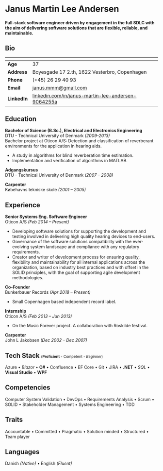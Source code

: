 
Janus Martin Lee Andersen
======

#### Full-stack software engineer driven by engagement in the full SDLC with the aim of delivering software solutions that are flexible, reliable, and maintainable. 

Bio
-

|   <!-- -->   |   <!-- -->   |
|--------------|--------------|
| **Age**      | 37 
| **Address**  | Boyesgade 17 2.th, 1622 Vesterbro, Copenhagen 
| **Phone**    | (+45) 26 29 40 93 
| **Email**    | janus.mmm@gmail.com 
| **LinkedIn** | [linkedin.com/in/janus-martin-lee-andersen-9064255a](https://www.linkedin.com/in/janus-martin-lee-andersen-9064255a) 

Education
-
**Bachelor of Science (B.Sc.), Electrical and Electronics Engineering**  
DTU - Technical University of Denmark *(2009-2013)*  
Bachelor project at Oticon A/S:
Detection and classification of reverberant environments for the application in hearing aids.

- A study in algorithms for blind reverberation time estimation.
- Implementation and verification of algorithms in MATLAB.

**Adgangskursus**  
DTU - Technical University of Denmark *(2007 – 2008)*

**Carpenter**  
Købehavns tekniske skole *(2001 – 2005)*

Experience
-
**Senior Systems Eng. Software Engineer**  
Oticon A/S *(Feb 2014 – Present)*  

- Developing software solutions for supporting the development and testing involved in delivering high quality hearing devices to end-users.
- Governance of the software solutions compatibility with the ever-evolving system landscape and compliance with any regulatory requirements.
- Creator and writer of development process for ensuring quality, flexibility and maintainability for all internal applications across the organization, based on industry best practices and with offset in the SOLID principles, with the goal of supporting agile development methodologies.

**Co-Founder**  
Bunkerbauer Records *(Apr 2018 – Present)*

- Small Copenhagen based independent record label.

**Internship**  
Oticon A/S *(Feb 2013 – Jun 2013)*

- On the Music Forever project. A collaboration with Roskilde festival.

**Carpenter**  
John L Jakobsen *(Dec 2002 – Dec 2007)*

Tech Stack <span style="font-size:12px; font-weight:normal; ">(**Proficient** - Competent - *Beginner*)</span>
-
Azure &bull;
*Blazor* &bull;
**C#** &bull;
Confluence &bull;
EF Core &bull;
Git &bull; 
JIRA &bull; 
**.NET** &bull;
*SQL* &bull; 
**Visual Studio** &bull;
**WPF**



Competencies
-
Computer System Validation &bull;
DevOps &bull;
Requirements Analysis &bull;
Scrum &bull;
SOLID &bull;
Stakeholder Management &bull;
Systems Engineering &bull;
TDD 


Traits
-
Accountable &bull;
Committed &bull;
Pragmatic &bull;
Solution minded &bull;
Structured &bull;
Team player 

Languages
-
Danish *(Native)* &bull;
English *(Fluent)*

